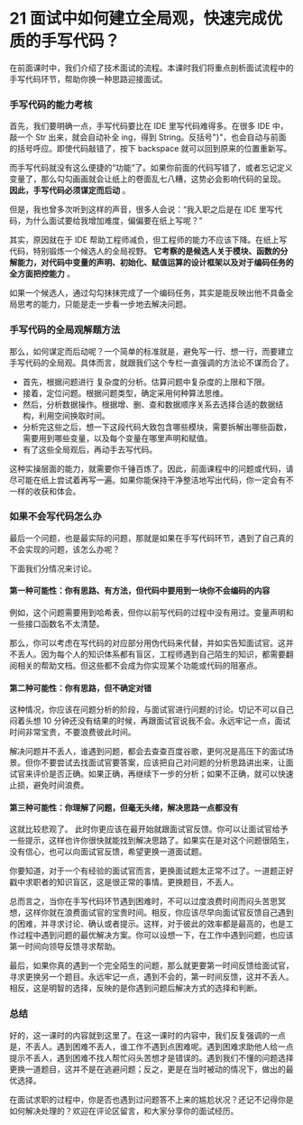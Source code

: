 # 21 面试中如何建立全局观，快速完成优质的手写代码？

在前面课时中，我们介绍了技术面试的流程。本课时我们将重点剖析面试流程中的手写代码环节，帮助你换一种思路迎接面试。

### 手写代码的能力考核

首先，我们要明确一点，手写代码要比在 IDE 里写代码难得多。在很多 IDE 中，敲一个 Str 出来，就会自动补全 ing，得到 String。反括号"}"，也会自动与前面的括号呼应。即使代码敲错了，按下 backspace 就可以回到原来的位置重新写。

而手写代码就没有这么便捷的“功能”了。如果你前面的代码写错了，或者忘记定义变量了，那么勾勾画画就会让纸上的卷面乱七八糟，这势必会影响代码的呈现。 **因此，手写代码必须谋定而后动** 。

但是，我也曾多次听到这样的声音，很多人会说：“我入职之后是在 IDE 里写代码，为什么面试要给我增加难度，偏偏要在纸上写呢？”

其实，原因就在于 IDE 帮助工程师减负，但工程师的能力不应该下降。在纸上写代码，特别锻炼一个候选人的全局视野。 **它考察的是候选人关于模块、函数的分解能力，对代码中变量的声明、初始化、赋值运算的设计框架以及对于编码任务的全方面把控能力** 。

如果一个候选人，通过勾勾抹抹完成了一个编码任务，其实是能反映出他不具备全局思考的能力，只能是走一步看一步地去解决问题。

### 手写代码的全局观解题方法

那么，如何谋定而后动呢？一个简单的标准就是，避免写一行、想一行，而要建立手写代码的全局观。具体而言，就跟我们这个专栏一直强调的方法论不谋而合了。

- 首先，根据问题进行 复杂度的分析。估算问题中复杂度的上限和下限。
- 接着，定位问题。根据问题类型，确定采用何种算法思维。
- 然后，分析数据操作。根据增、删、查和数据顺序关系去选择合适的数据结构，利用空间换取时间。
- 分析完这些之后，想一下这段代码大致包含哪些模块，需要拆解出哪些函数，需要用到哪些变量，以及每个变量在哪里声明和赋值。
- 有了这些全局观后，再动手去写代码。

这种实操层面的能力，就需要你千锤百炼了。因此，前面课程中的问题或代码，请尽可能在纸上尝试着再写一遍。如果你能保持干净整洁地写出代码，你一定会有不一样的收获和体会。

### 如果不会写代码怎么办

最后一个问题，也是最实际的问题，那就是如果在手写代码环节，遇到了自己真的不会实现的问题，该怎么办呢？

下面我们分情况来讨论。

#### 第一种可能性：你有思路、有方法，但代码中要用到一块你不会编码的内容

例如，这个问题需要用到哈希表，但你以前写代码的过程中没有用过。变量声明和一些接口函数名不太清楚。

那么，你可以考虑在写代码的对应部分用伪代码来代替，并如实告知面试官。这并不丢人。因为每个人的知识体系都有盲区，工程师遇到自己陌生的知识，都需要翻阅相关的帮助文档。但这些都不会成为你实现某个功能或代码的阻塞点。

#### 第二种可能性：你有思路，但不确定对错

这种情况，你应该在问题分析的阶段，与面试官进行问题的讨论。切记不可以自己闷着头想 10 分钟还没有结果的时候，再跟面试官说我不会。永远牢记一点，面试时间非常宝贵，不要浪费彼此时间。

解决问题并不丢人，谁遇到问题，都会去查查百度谷歌，更何况是高压下的面试场景。但你不要尝试去找面试官要答案，应该把自己对问题的分析思路讲出来，让面试官来评价是否正确。如果正确，再继续下一步的分析；如果不正确，就可以快速止损，避免时间浪费。

#### 第三种可能性：你理解了问题，但毫无头绪，解决思路一点都没有

这就比较悲观了。 此时你更应该在最开始就跟面试官反馈。你可以让面试官给予一些提示，这样也许你很快就能找到解决思路了。如果实在是对这个问题很陌生，没有信心，也可以向面试官反馈，希望更换一道面试题。

你要知道，对于一个有经验的面试官而言，更换面试题太正常不过了。一道题正好戳中求职者的知识盲区，这是很正常的事情。更换题目，不丢人。

总而言之，当你在手写代码环节遇到困难时，不可以过度浪费时间而闷头苦思冥想，这样你就在浪费面试官的宝贵时间。相反，你应该尽早向面试官反馈自己遇到的困难，并寻求讨论、确认或者提示。这样，对于彼此的效率都是最高的，也是工作过程中遇到问题的最优解决方案。你可以设想一下，在工作中遇到问题，也应该第一时间向领导反馈寻求帮助。

最后，如果你真的遇到一个完全陌生的问题，那么就更要第一时间反馈给面试官，寻求更换另一个题目。永远牢记一点，遇到不会的，第一时间反馈，这并不丢人。相反，这是明智的选择，反映的是你遇到问题后解决方式的选择和判断。

### 总结

好的，这一课时的内容就到这里了。在这一课时的内容中，我们反复强调的一点是，不丢人。遇到困难不丢人，谁工作不遇到点困难呢。遇到困难求助他人给一点提示不丢人，遇到困难不找人帮忙闷头苦想才是错误的。遇到我们不懂的问题选择更换一道题目，这并不是在逃避问题；反之，更是在当时被动的情况下，做出的最优选择。

在面试求职的过程中，你是否也遇到过问题答不上来的尴尬状况？还记不记得你是如何解决处理的？欢迎在评论区留言，和大家分享你的面试经历。
